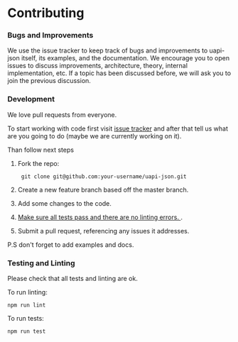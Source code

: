 # Contributing

### Bugs and Improvements

We use the issue tracker to keep track of bugs and improvements to uapi-json itself, its examples, and the documentation. We encourage you to open issues to discuss improvements, architecture, theory, internal implementation, etc. If a topic has been discussed before, we will ask you to join the previous discussion.

### Development
We love pull requests from everyone.

To start working with code first visit [issue tracker](https://github.com/Travelport-Ukraine/uapi-json/issues) and after that tell us what are you going to do (maybe we are currently working on it).

Than follow next steps
1. Fork the repo:

        git clone git@github.com:your-username/uapi-json.git
        
2. Create a new feature branch based off the master branch.
3. Add some changes to the code.
4. [Make sure all tests pass and there are no linting errors.
](#checks).
5. Submit a pull request, referencing any issues it addresses.

P.S don't forget to add examples and docs.

<a name="checks"></a>
### Testing and Linting
Please check that all tests and linting are ok.

To run linting:

    npm run lint
    
To run tests:

    npm run test


